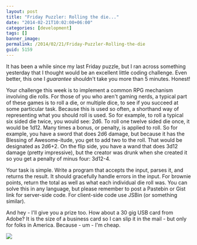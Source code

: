```yaml
---
layout: post
title: "Friday Puzzler: Rolling the die..."
date: "2014-02-21T10:02:00+06:00"
categories: [development]
tags: []
banner_image: 
permalink: /2014/02/21/Friday-Puzzler-Rolling-the-die
guid: 5159
---
```


<p>
It has been a while since my last Friday puzzle, but I ran across something yesterday that I thought would be an excellent little coding challenge. Even better, this one I <i>guarantee</i> shouldn't take you more than 5 minutes. Honest!
</p>
<!--more-->
<p>
Your challenge this week is to implement a common RPG mechanism involving die rolls. For those of you who aren't gaming nerds, a typical part of these games is to roll a die, or multiple dice, to see if you succeed at some particular task. Because this is used so often, a shorthand way of representing what you should roll is used. So for example, to roll a typical six sided die twice, you would see: 2d6. To roll one twelve sided die once, it would be 1d12. Many times a bonus, or penalty, is applied to roll. So for example, you have a sword that does 2d6 damage, but because it has the Blessing of Awesome-itude, you get to add two to the roll. That would be designated as 2d6+2. On the flip side, you have a wand that does 3d12 damage (pretty impressive), but the creator was drunk when she created it so you get a penalty of minus four: 3d12-4.
</p>

<p>
Your task is simple. Write a program that accepts the input, parses it, and returns the result. It should gracefully handle errors in the input. For brownie points, return the total as well as what each individual die roll was. You can solve this in any language, but please remember to post a Pastebin or Gist link for server-side code. For client-side code use JSBin (or something similar). 
</p>

<p>
And hey - I'll give you a prize too. How about a 30 gig USB card from Adobe? It is the size of a business card so I can slip it in the mail - but only for folks in America. Because - um - I'm cheap.
</p>


<img src="https://static.raymondcamden.com/images/fantasy_roleplaying.jpg" />